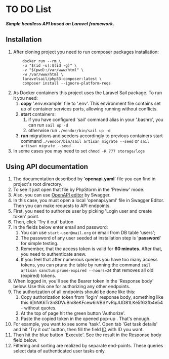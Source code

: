 # TO DO List

##### Simple headless API based on Laravel framework.

## Installation

1. After cloning project you need to run composer packages installation:
    ```
        docker run --rm \
        -u "$(id -u):$(id -g)" \
        -v "$(pwd):/var/www/html" \
        -w /var/www/html \
        laravelsail/php83-composer:latest \
        composer install --ignore-platform-reqs
    ```
2. As Docker containers this project uses the Laravel Sail package. To run it you need:     
   1. **copy** '.env.example' file to '.env'. This environment file contains set up of container services ports, allowing running without conflicts.
   2. **start** containers:
      1. if you have configured 'sail' command alias in your '.bashrc', you can run `sail up -d`
      2. otherwise run `./vendor/bin/sail up -d`
   3. **run** migrations and seeders accordingly to previous containers start command `./vendor/bin/sail artisan migrate --seed` or `sail artisan migrate --seed`
3. In some cases you may need to set `chmod -R 777 storage/logs`


## Using API documentation
1. The documentation described by '**openapi.yaml**' file you can find in project's root directory.
2. To see it just open that file by PhpStorm in the 'Preview' mode. 
3. Also, you can use [OpenAPI editor](https://editor.swagger.io/) by Swagger.
4. In this case, you must open a local 'openapi.yaml' file in Swagger Editor. Then you can make requests to API endpoints.
5. First, you need to authorize user by picking 'Login user and create token' point.
6. Then, click 'Try it out' button
7. In the fields below enter email and password:
   1. You can use `start-user@mail.org` or email from DB table 'users';
   2. The password of any user seeded at installation step is '**password**' for simple testing.
   3. Remember, that the access token is valid for **60 minutes**. After that, you need to authenticate anew.
   4. If you feel that after numerous queries you have too many access tokens, you can prune the table by running the command `sail artisan sanctum:prune-expired --hours=24` 
      that removes all old (expired) tokens.
8. When logged in, you'll see the Bearer token in the 'Response body' below. Use this one for authorizing any other endpoints.
9. The authorization of all endpoints should be done like this: 
   1. Copy authorization token from 'login' response body, something like this 6|hNK6Tr3n8DVuBm8eKFcew6iVBSYvRqJUD81LKe5f63fb4e54 - without quotes.
   2. At the top of page hit the green button 'Authorize'.
   3. Paste the copied token in the opened pop-up . That's enough.
10. For example, you want to see some 'task'. Open tab 'Get task details' and hit 'Try it out' button, then fill the field <u>ID</u> with ID you want.
11. Then hit the blue button 'Execute'. See the result in the Response body field below.
12. Filtering and sorting are realized by separate end-points. These queries select data of authenticated user tasks only. 
